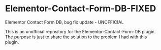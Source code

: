 # Elementor-Contact-Form-DB-FIXED
Elementor Contact Form DB, bug fix update - UNOFFICIAL

This is an unofficial repository for the Elementor-Contact-Form-DB plugin.
The purpose is just to share the solution to the problem I had with this plugin.
